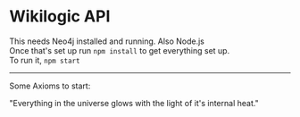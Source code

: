 # Wikilogic API

This needs Neo4j installed and running.
Also Node.js    
Once that's set up run `npm install` to get everything set up.  
To run it, `npm start`

---

Some Axioms to start:

"Everything in the universe glows with the light of it's internal heat."
